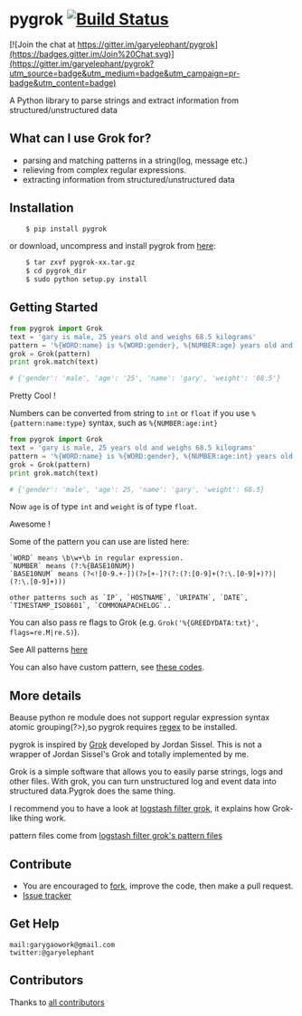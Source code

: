 pygrok  [![Build Status](https://travis-ci.org/garyelephant/pygrok.svg?branch=master)](https://travis-ci.org/garyelephant/pygrok)
======

[![Join the chat at https://gitter.im/garyelephant/pygrok](https://badges.gitter.im/Join%20Chat.svg)](https://gitter.im/garyelephant/pygrok?utm_source=badge&utm_medium=badge&utm_campaign=pr-badge&utm_content=badge)

A Python library to parse strings and extract information from structured/unstructured data

What can I use Grok for?
------------------------
* parsing and matching patterns in a string(log, message etc.)
* relieving from complex regular expressions.
* extracting information from structured/unstructured data

Installation
------------

```Bash
    $ pip install pygrok
```

or download, uncompress and install pygrok from [here](https://github.com/garyelephant/pygrok/releases/latest):

```Bash
    $ tar zxvf pygrok-xx.tar.gz
    $ cd pygrok_dir
    $ sudo python setup.py install
```

Getting Started
---------------
```Python
from pygrok import Grok
text = 'gary is male, 25 years old and weighs 68.5 kilograms'
pattern = '%{WORD:name} is %{WORD:gender}, %{NUMBER:age} years old and weighs %{NUMBER:weight} kilograms'
grok = Grok(pattern)
print grok.match(text)

# {'gender': 'male', 'age': '25', 'name': 'gary', 'weight': '68.5'}
```

Pretty Cool !

Numbers can be converted from string to `int` or `float` if you use `%{pattern:name:type}` syntax, such as `%{NUMBER:age:int}`
```Python
from pygrok import Grok
text = 'gary is male, 25 years old and weighs 68.5 kilograms'
pattern = '%{WORD:name} is %{WORD:gender}, %{NUMBER:age:int} years old and weighs %{NUMBER:weight:float} kilograms'
grok = Grok(pattern)
print grok.match(text)

# {'gender': 'male', 'age': 25, 'name': 'gary', 'weight': 68.5}
```
Now `age` is of type `int` and `weight` is of type `float`.

Awesome !

Some of the pattern you can use are listed here:
```
`WORD` means \b\w+\b in regular expression.
`NUMBER` means (?:%{BASE10NUM})
`BASE10NUM` means (?<![0-9.+-])(?>[+-]?(?:(?:[0-9]+(?:\.[0-9]+)?)|(?:\.[0-9]+)))

other patterns such as `IP`, `HOSTNAME`, `URIPATH`, `DATE`, `TIMESTAMP_ISO8601`, `COMMONAPACHELOG`..
```

You can also pass re flags to Grok (e.g. `Grok('%{GREEDYDATA:txt}', flags=re.M|re.S)`).

See All patterns [here](./pygrok/patterns)

You can also have custom pattern, see [these codes](https://github.com/garyelephant/pygrok/blob/master/tests/test_pygrok.py#L97).


More details
------------
Beause python re module does not support regular expression syntax atomic grouping(?>),so pygrok requires [regex](https://pypi.python.org/pypi/regex/2014.06.28) to be installed.

pygrok is inspired by [Grok](https://github.com/jordansissel/grok) developed by Jordan Sissel.
This is not a wrapper of Jordan Sissel's Grok and totally implemented by me.

Grok is a simple software that allows you to easily parse strings, logs and other files. With grok, you can turn unstructured log and event data into structured data.Pygrok does the same thing.

I recommend you to have a look at [logstash filter grok](https://www.elastic.co/guide/en/logstash/current/plugins-filters-grok.html), it explains how Grok-like thing work.

pattern files come from [logstash filter grok's pattern files](https://github.com/logstash-plugins/logstash-patterns-core/tree/master/patterns)

Contribute
---
*   You are encouraged to [fork](https://github.com/garyelephant/pygrok/fork), improve the code, then make a pull request.
*   [Issue tracker](https://github.com/garyelephant/pygrok/issues)

Get Help
---
    mail:garygaowork@gmail.com
    twitter:@garyelephant

Contributors
---
  Thanks to [all contributors](https://github.com/garyelephant/pygrok/graphs/contributors)
